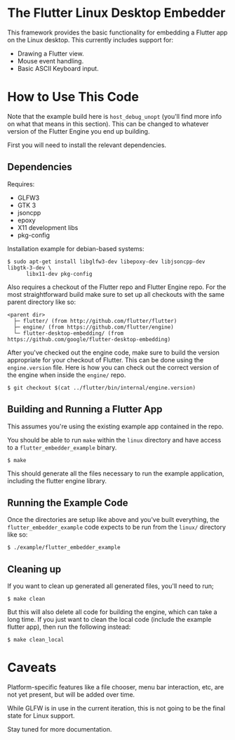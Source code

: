 # The Flutter Linux Desktop Embedder

This framework provides the basic functionality for embedding a Flutter app on
the Linux desktop. This currently includes support for:

*   Drawing a Flutter view.
*   Mouse event handling.
*   Basic ASCII Keyboard input.

# How to Use This Code

Note that the example build here is `host_debug_unopt` (you'll find more info on
what that means in this section). This can be changed to whatever version of the
Flutter Engine you end up building.

First you will need to install the relevant dependencies.

## Dependencies

Requires:

*   GLFW3
*   GTK 3
*   jsoncpp
*   epoxy
*   X11 development libs
*   pkg-config

Installation example for debian-based systems:

```
$ sudo apt-get install libglfw3-dev libepoxy-dev libjsoncpp-dev libgtk-3-dev \
      libx11-dev pkg-config
```

Also requires a checkout of the Flutter repo and Flutter Engine repo. For the
most straightforward build make sure to set up all checkouts with the same
parent directory like so:

```
<parent dir>
  ├─ flutter/ (from http://github.com/flutter/flutter)
  ├─ engine/ (from https://github.com/flutter/engine)
  └─ flutter-desktop-embedding/ (from https://github.com/google/flutter-desktop-embedding)
```

After you've checked out the engine code, make sure to build the version
appropriate for your checkout of Flutter. This can be done using the
`engine.version` file. Here is how you can check out the correct version of the
engine when inside the `engine/` repo.

```
$ git checkout $(cat ../flutter/bin/internal/engine.version)
```

## Building and Running a Flutter App

This assumes you're using the existing example app contained in the repo.

You should be able to run `make` within the `linux` directory and have access to
a `flutter_embedder_example` binary.

```
$ make
```

This should generate all the files necessary to run the example application,
including the flutter engine library.

## Running the Example Code

Once the directories are setup like above and you've built everything, the
`flutter_embedder_example` code expects to be run from the `linux/` directory
like so:

```
$ ./example/flutter_embedder_example
```

## Cleaning up

If you want to clean up generated all generated files, you'll need to run;

```
$ make clean
```

But this will also delete all code for building the engine, which can take a
long time. If you just want to clean the local code (include the example flutter
app), then run the following instead:

```
$ make clean_local
```

# Caveats

Platform-specific features like a file chooser, menu bar interaction, etc, are
not yet present, but will be added over time.

While GLFW is in use in the current iteration, this is not going to be the final
state for Linux support.

Stay tuned for more documentation.
